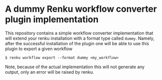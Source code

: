 # A dummy Renku workflow converter plugin implementation

This repository contains a simple workflow converter implementation that will extend your renku installation
with a format type called `dummy`. Namely, after the successful installation of the plugin one will be
able to use this plugin to export a given workflow

```
$ renku workflow export --format dummy <my_workflow>
```

Note, because of the actual implementation this will not generate any output, only an error will be raised by renku.
